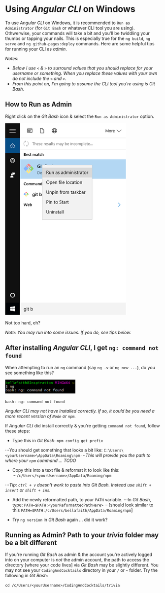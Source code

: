 # Using _Angular CLI_ on Windows

To use _Angular CLI_ on Windows, it is recommended to `Run as Administrator` (for `Git Bash` or whatever CLI tool you are using). Othwerwise, your commands will take a bit and you'll be twiddling your thumbs or tapping your nails. This is especially true for the `ng build`, `ng serve` and `ng github-pages:deploy` commands. Here are some helpful tips for running your CLI as _admin_.

*Notes:*
- _Below I use `<` & `>` to surround values that you should replace for your username or something. When you replace these values with your own *do not include* the `<` and `>`._
- _From this point on, I'm going to assume the CLI tool you're using is *Git Bash*._

## How to Run as Admin

Right click on the _Git Bash_ icon & select the `Run as Administrator` option.

![Run Git Bash as Administrator](run-as-admin.png)

Not too hard, eh?

_Note: You may run into some issues. If you do, see tips below._

## After installing _Angular CLI_, I get `ng: command not found`

When attempting to run an `ng` command (say `ng -v` or `ng new ...`), do you see something like this?

![ng command not found](command-not-found.png)

`bash: ng: command not found`

_Angular CLI may not have installed correctly. If so, it could be you need a more recent version of `Node` or `npm`._

If _Angular CLI_ did install correctly & you're getting `command not found`, follow these steps:

- Type this in _Git Bash_: `npm config get prefix`

⋅⋅⋅You should get something that looks a bit like: `C:\Users\<yourUsername>\AppData\Roaming\npm`
⋅⋅⋅_This will provide you the path to where your `npm` command ... TODO_

- Copy this into a text file & reformat it to look like this:
⋅⋅⋅`/c/Users/<yourUsername>/AppData/Roaming/npm`

⋅⋅⋅_*Tip*: `ctrl + v` doesn't work to paste into *Git Bash*. Instead use `shift + insert` or `shift + ins`._

- Add the newly reformatted path, to your `PATH` variable.
⋅⋅⋅In _Git Bash_, type: `PATH=$PATH:<yourReformattedPathHere>`
⋅⋅⋅[should look similar to this `PATH=$PATH:/c/Users/bellafaith/AppData/Roaming/npm`]

- Try `ng version` in _Git Bash_ again ... did it work?

## Running as Admin? Path to your *trivia* folder may be a bit different

If you're running _Git Bash_ as admin & the account you're actively logged into on your computer is *not* the admin account, the path to access the directory [where your code lives] via _Git Bash_ may be slightly different. You may not see your `CodingAndCocktails` directory in your `/` or `~` folder. Try the following in _Git Bash_:

`cd /c/Users/<yourUsername>/CodingAndCocktails/trivia`
